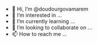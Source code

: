 - 👋 Hi, I’m @doudourgovamarem
- 👀 I’m interested in ...
- 🌱 I’m currently learning ...
- 💞️ I’m looking to collaborate on ...
- 📫 How to reach me ...

<!---
doudourgovamarem/doudourgovamarem is a ✨ special ✨ repository because its `README.md` (this file) appears on your GitHub profile.
You can click the Preview link to take a look at your changes.
--->
